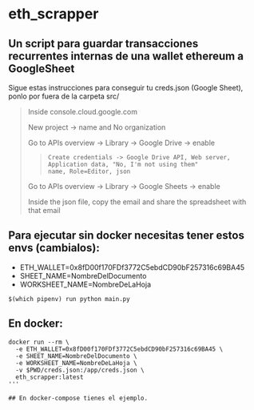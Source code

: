 # eth_scrapper

## Un script para guardar transacciones recurrentes internas de una wallet ethereum a GoogleSheet

Sigue estas instrucciones para conseguir tu creds.json (Google Sheet), ponlo por fuera de la carpeta src/
>  Inside console.cloud.google.com
>
>  New project -> name and No organization
>
>  Go to APIs overview -> Library -> Google Drive -> enable
>>     Create credentials -> Google Drive API, Web server, Application data, "No, I'm not using them"
>>     name, Role=Editor, json
> Go to APIs overview -> Library -> Google Sheets -> enable
>
> Inside the json file, copy the email and share the spreadsheet with that email


## Para ejecutar sin docker necesitas tener estos envs (cambialos):
  * ETH_WALLET=0x8fD00f170FDf3772C5ebdCD90bF257316c69BA45
  * SHEET_NAME=NombreDelDocumento
  * WORKSHEET_NAME=NombreDeLaHoja

```
$(which pipenv) run python main.py
```

## En docker:
```
docker run --rm \
  -e ETH_WALLET=0x8fD00f170FDf3772C5ebdCD90bF257316c69BA45 \
  -e SHEET_NAME=NombreDelDocumento \
  -e WORKSHEET_NAME=NombreDeLaHoja \
  -v $PWD/creds.json:/app/creds.json \
  eth_scrapper:latest
'''

## En docker-compose tienes el ejemplo.